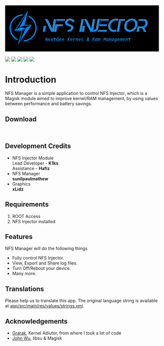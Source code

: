 ![NFS Manager](app/src/main/res/drawable/ic_nfs.png)

[![](https://img.shields.io/badge/NFS%20Manager-v2.3-green)](https://github.com/sunilpaulmathew/NFSManager/releases/download/v2.3/com.nfs.nfsmanager-v2.3-release.apk)
![](https://img.shields.io/github/downloads/sunilpaulmathew/NFSManager/total)
![](https://img.shields.io/github/downloads/sunilpaulmathew/NFSManager/v2.3/total)
![](https://img.shields.io/github/contributors/sunilpaulmathew/NFSManager)
![](https://img.shields.io/github/license/sunilpaulmathew/NFSManager)

# Introduction
NFS Manager is a simple application to control NFS Injector, which is a Magisk module aimed to improve kernel/RAM management, by using values between performance and battery savings.

## Download
[<img src="https://i.ibb.co/q0mdc4Z/get-it-on-github.png"
     alt=""
     height="80">](https://github.com/sunilpaulmathew/NFSManager/releases/download/v2.3/com.nfs.nfsmanager-v2.3-release.apk)

## Development Credits
* NFS Injector Module<br>Lead Developer - <b>K1ks</b><br>Assistance - <b>Hafiz</b>
* NFS Manager<br><b>sunilpaulmathew</b>
* Graphics<br><b>xLidz</b>

## Requirements
1. ROOT Access
2. NFS Injector installed

## Features
NFS Manager will do the following things
* Fully control NFS Injector.
* View, Export and Share log files.
* Turn Off/Reboot your device.
* Many more.

## Translations
Please help us to translate this app. The original language string is available at [app/src/main/res/values/strings.xml](app/src/main/res/values/strings.xml).

## Acknowledgements
* [Grarak](https://github.com/Grarak/), Kernel Adiutor, from where I took a lot of code
* [John Wu](https://github.com/topjohnwu), libsu & Magisk
